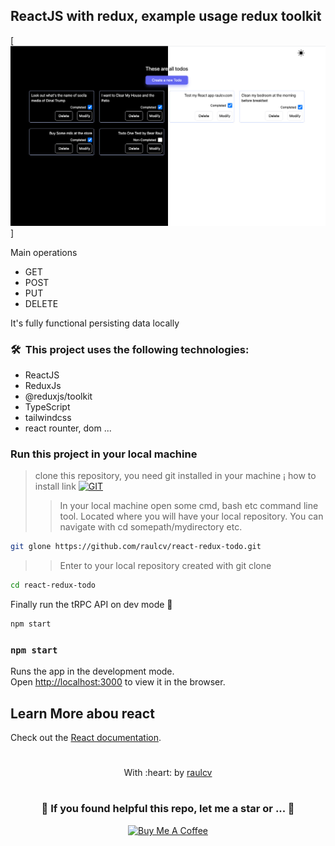 ## ReactJS with redux, example usage redux toolkit

[![MasterHead](https://github.com/raulcv/react-redux-todo/blob/main/public/blackwhite.jpg)] 
<!-- (https://raulcv.com) -->

Main operations
* GET
* POST
* PUT
* DELETE

It's fully functional persisting data locally

### 🛠 &nbsp;This project uses the following technologies:

* ReactJS
* ReduxJs
* @reduxjs/toolkit
* TypeScript
* tailwindcss
* react rounter, dom ...

### Run this project in your local machine
> clone this repository, you need git installed in your machine ¡ how to install link [![GIT](https://img.shields.io/badge/Git-0077B5?style=for-the-badge&logo=git&logoColor=red)](https://github.com/git-guides/install-git)
>> In your local machine open some cmd, bash etc command line tool. Located where you will have your local repository. You can navigate with cd somepath/mydirectory etc.
```bash
git glone https://github.com/raulcv/react-redux-todo.git
```
>> Enter to your  local repository created with git clone
```bash
cd react-redux-todo 
```
Finally run the tRPC API on dev mode 🤪
```bash
npm start
```

### `npm start`

Runs the app in the development mode.\
Open [http://localhost:3000](http://localhost:3000) to view it in the browser.

## Learn More abou react

Check out the [React documentation](https://reactjs.org/).

#
<p align="center">
	With :heart: by <a href="https://www.raulcv.com" target="_blank">raulcv</a>
</p>

#
<h3 align="center">🤗 If you found helpful this repo, let me a star  or ... 🐣</h3>
<p align="center">
<a href="https://www.buymeacoffee.com/iraulcv" target="_blank"><img src="https://cdn.buymeacoffee.com/buttons/default-orange.png" alt="Buy Me A Coffee" height="41" width="174"></a>
</p>
